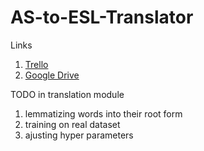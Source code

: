 # AS-to-ESL-Translator

Links
  1. [Trello](https://trello.com/b/drz9vDbX)
  2. [Google Drive](https://drive.google.com/open?id=1tu4o07T8pZc8qtJ4tc9VRyy3CWE8Q8GU)
  
TODO in translation module
  1. lemmatizing words into their root form
  2. training on real dataset
  3. ajusting hyper parameters
